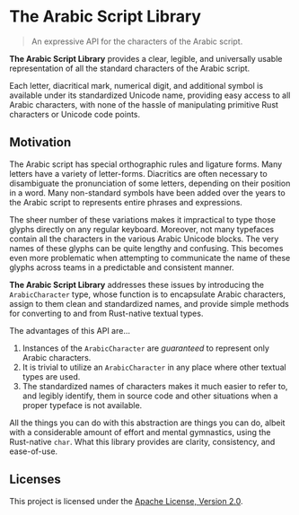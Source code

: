 # The Arabic Script Library

> An expressive API for the characters of the Arabic script.

**The Arabic Script Library** provides a clear, legible, and universally usable representation of
all the standard characters of the Arabic script.

Each letter, diacritical mark, numerical digit, and additional symbol is available under its
standardized Unicode name, providing easy access to all Arabic characters, with none of the hassle
of manipulating primitive Rust characters or Unicode code points.


## Motivation

The Arabic script has special orthographic rules and ligature forms. Many letters have a variety of
letter-forms. Diacritics are often necessary to disambiguate the pronunciation of some letters,
depending on their position in a word. Many non-standard symbols have been added over the years to
the Arabic script to represents entire phrases and expressions.

The sheer number of these variations makes it impractical to type those glyphs directly on any
regular keyboard. Moreover, not many typefaces contain all the characters in the various Arabic
Unicode blocks. The very names of these glyphs can be quite lengthy and confusing. This becomes even
more problematic when attempting to communicate the name of these glyphs across teams in a
predictable and consistent manner.

**The Arabic Script Library** addresses these issues by introducing the `ArabicCharacter` type,
whose function is to encapsulate Arabic characters, assign to them clean and standardized names, and
provide simple methods for converting to and from Rust-native textual types.

The advantages of this API are...

1. Instances of the `ArabicCharacter` are _guaranteed_ to represent only Arabic characters.
2. It is trivial to utilize an `ArabicCharacter` in any place where other textual types are used.
3. The standardized names of characters makes it much easier to refer to, and legibly identify, them
   in source code and other situations when a proper typeface is not available.

All the things you can do with this abstraction are things you can do, albeit with a considerable
amount of effort and mental gymnastics, using the Rust-native `char`. What this library provides are
clarity, consistency, and ease-of-use.


## Licenses

This project is licensed under the [Apache License, Version 2.0](LICENSE).
